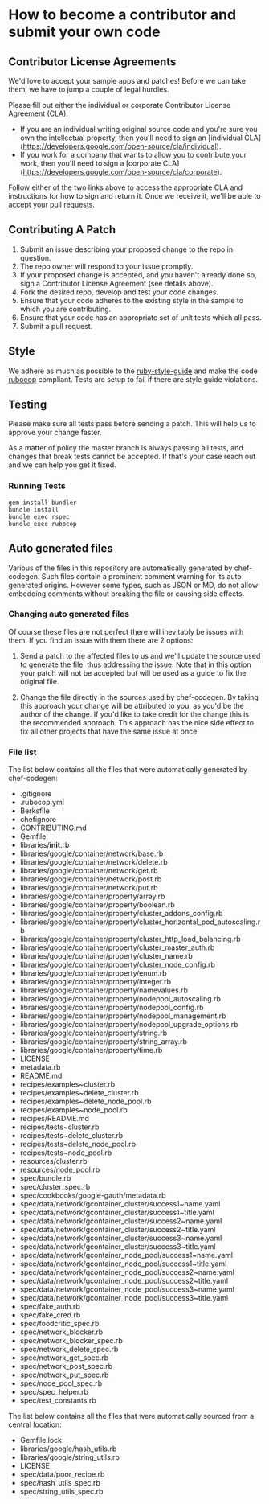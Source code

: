 # How to become a contributor and submit your own code

## Contributor License Agreements

We'd love to accept your sample apps and patches! Before we can take them, we
have to jump a couple of legal hurdles.

Please fill out either the individual or corporate Contributor License
Agreement (CLA).

  * If you are an individual writing original source code and you're sure you
    own the intellectual property, then you'll need to sign an [individual CLA]
    (https://developers.google.com/open-source/cla/individual).
  * If you work for a company that wants to allow you to contribute your work,
    then you'll need to sign a [corporate CLA]
    (https://developers.google.com/open-source/cla/corporate).

Follow either of the two links above to access the appropriate CLA and
instructions for how to sign and return it. Once we receive it, we'll
be able to accept your pull requests.

## Contributing A Patch

1. Submit an issue describing your proposed change to the repo in question.
1. The repo owner will respond to your issue promptly.
1. If your proposed change is accepted, and you haven't already done so, sign a
   Contributor License Agreement (see details above).
1. Fork the desired repo, develop and test your code changes.
1. Ensure that your code adheres to the existing style in the sample to which
   you are contributing.
1. Ensure that your code has an appropriate set of unit tests which all pass.
1. Submit a pull request.

## Style

We adhere as much as possible to the [ruby-style-guide][] and make the code
[rubocop][] compliant. Tests are setup to fail if there are style guide
violations.

## Testing

Please make sure all tests pass before sending a patch. This will help us to
approve your change faster.

As a matter of policy the master branch is always passing all tests, and changes
that break tests cannot be accepted. If that's your case reach out and we can
help you get it fixed.

### Running Tests

```
gem install bundler
bundle install
bundle exec rspec
bundle exec rubocop
```

## Auto generated files

Various of the files in this repository are automatically generated by
chef-codegen. Such files contain a prominent comment warning for its
auto generated origins. However some types, such as JSON or MD, do not allow
embedding comments without breaking the file or causing side effects.

### Changing auto generated files

Of course these files are not perfect there will inevitably be issues with them.
If you find an issue with them there are 2 options:

1. Send a patch to the affected files to us and we'll update the source used to
   generate the file, thus addressing the issue. Note that in this option your
   patch will not be accepted but will be used as a guide to fix the original
   file.

2. Change the file directly in the sources used by chef-codegen. By taking
   this approach your change will be attributed to you, as you'd be the author
   of the change. If you'd like to take credit for the change this is the
   recommended approach. This approach has the nice side effect to fix all other
   projects that have the same issue at once.

### File list

The list below contains all the files that were automatically generated by
chef-codegen:

  * .gitignore
  * .rubocop.yml
  * Berksfile
  * chefignore
  * CONTRIBUTING.md
  * Gemfile
  * libraries/__init__.rb
  * libraries/google/container/network/base.rb
  * libraries/google/container/network/delete.rb
  * libraries/google/container/network/get.rb
  * libraries/google/container/network/post.rb
  * libraries/google/container/network/put.rb
  * libraries/google/container/property/array.rb
  * libraries/google/container/property/boolean.rb
  * libraries/google/container/property/cluster_addons_config.rb
  * libraries/google/container/property/cluster_horizontal_pod_autoscaling.rb
  * libraries/google/container/property/cluster_http_load_balancing.rb
  * libraries/google/container/property/cluster_master_auth.rb
  * libraries/google/container/property/cluster_name.rb
  * libraries/google/container/property/cluster_node_config.rb
  * libraries/google/container/property/enum.rb
  * libraries/google/container/property/integer.rb
  * libraries/google/container/property/namevalues.rb
  * libraries/google/container/property/nodepool_autoscaling.rb
  * libraries/google/container/property/nodepool_config.rb
  * libraries/google/container/property/nodepool_management.rb
  * libraries/google/container/property/nodepool_upgrade_options.rb
  * libraries/google/container/property/string.rb
  * libraries/google/container/property/string_array.rb
  * libraries/google/container/property/time.rb
  * LICENSE
  * metadata.rb
  * README.md
  * recipes/examples~cluster.rb
  * recipes/examples~delete_cluster.rb
  * recipes/examples~delete_node_pool.rb
  * recipes/examples~node_pool.rb
  * recipes/README.md
  * recipes/tests~cluster.rb
  * recipes/tests~delete_cluster.rb
  * recipes/tests~delete_node_pool.rb
  * recipes/tests~node_pool.rb
  * resources/cluster.rb
  * resources/node_pool.rb
  * spec/bundle.rb
  * spec/cluster_spec.rb
  * spec/cookbooks/google-gauth/metadata.rb
  * spec/data/network/gcontainer_cluster/success1~name.yaml
  * spec/data/network/gcontainer_cluster/success1~title.yaml
  * spec/data/network/gcontainer_cluster/success2~name.yaml
  * spec/data/network/gcontainer_cluster/success2~title.yaml
  * spec/data/network/gcontainer_cluster/success3~name.yaml
  * spec/data/network/gcontainer_cluster/success3~title.yaml
  * spec/data/network/gcontainer_node_pool/success1~name.yaml
  * spec/data/network/gcontainer_node_pool/success1~title.yaml
  * spec/data/network/gcontainer_node_pool/success2~name.yaml
  * spec/data/network/gcontainer_node_pool/success2~title.yaml
  * spec/data/network/gcontainer_node_pool/success3~name.yaml
  * spec/data/network/gcontainer_node_pool/success3~title.yaml
  * spec/fake_auth.rb
  * spec/fake_cred.rb
  * spec/foodcritic_spec.rb
  * spec/network_blocker.rb
  * spec/network_blocker_spec.rb
  * spec/network_delete_spec.rb
  * spec/network_get_spec.rb
  * spec/network_post_spec.rb
  * spec/network_put_spec.rb
  * spec/node_pool_spec.rb
  * spec/spec_helper.rb
  * spec/test_constants.rb

The list below contains all the files that were automatically sourced from a
central location:

  * Gemfile.lock
  * libraries/google/hash_utils.rb
  * libraries/google/string_utils.rb
  * LICENSE
  * spec/data/poor_recipe.rb
  * spec/hash_utils_spec.rb
  * spec/string_utils_spec.rb

[ruby-style-guide]: https://github.com/bbatsov/ruby-style-guide
[rubocop]: https://rubocop.readthedocs.io/en/latest/
